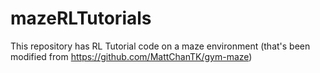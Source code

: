 # mazeRLTutorials
This repository has RL Tutorial code on a maze environment (that's been modified from https://github.com/MattChanTK/gym-maze)
